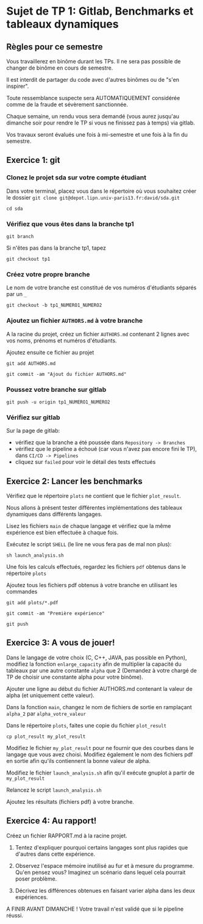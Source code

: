 # Sujet de TP 1: Gitlab, Benchmarks et tableaux dynamiques

## Règles pour ce semestre

Vous travaillerez en binôme durant les TPs. Il ne sera pas possible de changer
de binôme en cours de semestre. 

Il est interdit de partager du code avec d'autres binômes ou de "s'en inspirer".

Toute ressemblance suspecte sera AUTOMATIQUEMENT considérée comme de la fraude
et sévèrement sanctionnée.

Chaque semaine, un rendu vous sera demandé (vous aurez jusqu'au dimanche soir pour 
rendre le TP si vous ne finissez pas à temps) via gitlab.

Vos travaux seront évalués une fois à mi-semestre et une fois à la fin du semestre.

## Exercice 1: git 
### Clonez le projet sda sur votre compte étudiant

Dans votre terminal, placez vous dans le répertoire où vous souhaitez créer le dossier
`git clone git@depot.lipn.univ-paris13.fr:david/sda.git`

`cd sda` 

### Vérifiez que vous êtes dans la branche tp1

`git branch`

Si n'êtes pas dans la branche tp1, tapez

`git checkout tp1`

### Créez votre propre branche

Le nom de votre branche est constitué de vos numéros d'étudiants séparés par un `_`

`git checkout -b tp1_NUMERO1_NUMERO2`

### Ajoutez un fichier `AUTHORS.md` à votre branche

A la racine du projet, créez un fichier `AUTHORS.md` contenant 2 lignes avec vos noms, prénoms et numéros d'étudiants.

Ajoutez ensuite ce fichier au projet

`git add AUTHORS.md`

`git commit -am "Ajout du fichier AUTHORS.md"`

### Poussez votre branche sur gitlab
`git push -u origin tp1_NUMERO1_NUMERO2`

### Vérifiez sur gitlab

Sur la page de gitlab:
- vérifiez que la branche a été poussée dans `Repository -> Branches`
- vérifiez que le pipeline a échoué (car vous n'avez pas encore fini le TP), dans `CI/CD -> Pipelines`
- cliquez sur `failed` pour voir le détail des tests effectués


## Exercice 2: Lancer les benchmarks

Vérifiez que le répertoire `plots` ne contient que le fichier `plot_result`.

Nous allons à présent tester différentes implémentations des tableaux dynamiques dans différents langages.

Lisez les fichiers `main` de chaque langage et vérifiez que la même expérience est bien effectuée à chaque fois.  

Exécutez le script `SHELL` (le lire ne vous fera pas de mal non plus):

`sh launch_analysis.sh`

Une fois les calculs effectués, regardez les fichiers `pdf` obtenus dans le répertoire `plots`

Ajoutez tous les fichiers pdf obtenus à votre branche en utilisant les commandes 

`git add plots/*.pdf`

`git commit -am "Première expérience"`

`git push`

## Exercice 3: A vous de jouer!

Dans le langage de votre choix (C, C++, JAVA, pas possible en Python), modifiez la fonction `enlarge_capacity` 
afin de multiplier la capacité du tableaux par une autre constante `alpha` que 2 (Demandez à votre chargé de TP
de choisir une constante alpha pour votre binôme).

Ajouter une ligne au début du fichier AUTHORS.md contenant la valeur de alpha (et uniquement cette valeur).

Dans la fonction `main`, changez le nom de fichiers de sortie en ramplaçant `alpha_2` par `alpha_votre_valeur`

Dans le répertoire `plots`, faites une copie du fichier `plot_result`

`cp plot_result my_plot_result`

Modifiez le fichier `my_plot_result` pour ne fournir que des courbes dans le langage que vous avez choisi.
Modifiez également le nom des fichiers pdf en sortie afin qu'ils contiennent la bonne valeur de alpha.

Modifiez le fichier `launch_analysis.sh` afin qu'il exécute gnuplot à partir de `my_plot_result`

Relancez le script `launch_analysis.sh`

Ajoutez les résultats (fichiers pdf) à votre branche.

## Exercice 4: Au rapport!

Créez un fichier RAPPORT.md à la racine projet.

1) Tentez d'expliquer pourquoi certains langages sont plus rapides que d'autres dans cette expérience.

2) Observez l'espace mémoire inutilisé au fur et à mesure du programme. Qu'en pensez vous? 
Imaginez un scénario dans lequel cela pourrait poser problème.

3) Décrivez les différences obtenues en faisant varier alpha dans les deux expériences.

A FINIR AVANT DIMANCHE !
Votre travail n'est validé que si le pipeline réussi.